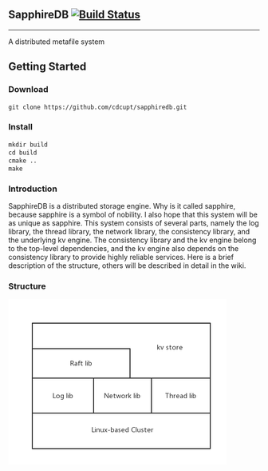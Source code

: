 ## SapphireDB [![Build Status](https://travis-ci.org/cdcupt/sapphiredb.svg?branch=master)](https://travis-ci.org/cdcupt/sapphiredb)

----------
A distributed metafile system
## Getting Started
### Download
```
git clone https://github.com/cdcupt/sapphiredb.git
```
### Install
```
mkdir build
cd build
cmake ..
make
```
### Introduction
SapphireDB is a distributed storage engine. Why is it called sapphire, because sapphire is a symbol of nobility. I also hope that this system will be as unique as sapphire.
This system consists of several parts, namely the log library, the thread library, the network library, the consistency library, and the underlying kv engine. The consistency library and the kv engine belong to the top-level dependencies, and the kv engine also depends on the consistency library to provide highly reliable services. Here is a brief description of the structure, others will be described in detail in the wiki.
### Structure
![structure](structure/structure.png)